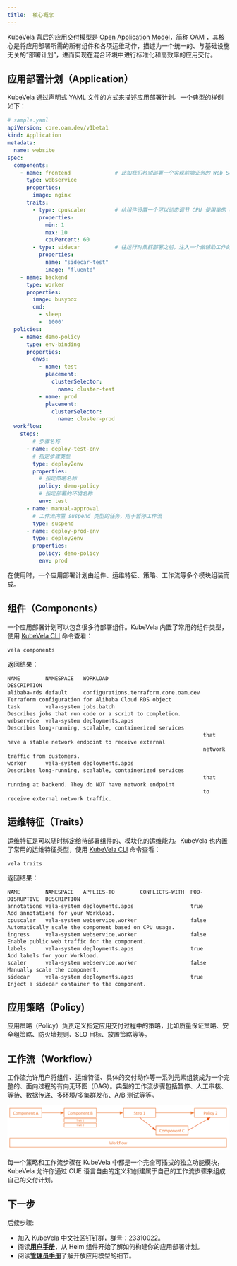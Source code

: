 ```yaml
---
title:  核心概念
---
```


KubeVela 背后的应用交付模型是 [Open Application Model](../platform-engineers/oam/oam-model)，简称 OAM ，其核心是将应用部署所需的所有组件和各项运维动作，描述为一个统一的、与基础设施无关的“部署计划”，进而实现在混合环境中进行标准化和高效率的应用交付。

## 应用部署计划（Application）

KubeVela 通过声明式 YAML 文件的方式来描述应用部署计划。一个典型的样例如下：

```yaml
# sample.yaml
apiVersion: core.oam.dev/v1beta1
kind: Application
metadata:
  name: website
spec:
  components:
    - name: frontend              # 比如我们希望部署一个实现前端业务的 Web Service 类型组件
      type: webservice
      properties:
        image: nginx
      traits:
        - type: cpuscaler         # 给组件设置一个可以动态调节 CPU 使用率的 cpuscaler 类型运维特征
          properties:
            min: 1
            max: 10
            cpuPercent: 60
        - type: sidecar           # 往运行时集群部署之前，注入一个做辅助工作的 sidecar
          properties:
            name: "sidecar-test"
            image: "fluentd"
    - name: backend
      type: worker
      properties:
        image: busybox
        cmd:
          - sleep
          - '1000'
  policies:
    - name: demo-policy
      type: env-binding
      properties:
        envs:
          - name: test
            placement:
              clusterSelector:
                name: cluster-test
          - name: prod
            placement:
              clusterSelector:
                name: cluster-prod
  workflow:
    steps:
        # 步骤名称
      - name: deploy-test-env
        # 指定步骤类型
        type: deploy2env
        properties:
          # 指定策略名称
          policy: demo-policy
          # 指定部署的环境名称
          env: test    
      - name: manual-approval
        # 工作流内置 suspend 类型的任务，用于暂停工作流
        type: suspend
      - name: deploy-prod-env
        type: deploy2env
        properties:
          policy: demo-policy
          env: prod    
```

在使用时，一个应用部署计划由组件、运维特征、策略、工作流等多个模块组装而成。

## 组件（Components）

一个应用部署计划可以包含很多待部署组件。KubeVela 内置了常用的组件类型，使用 [KubeVela CLI](../install#3-安装-kubevela-cli) 命令查看：
```
vela components 
```
返回结果：
```
NAME        NAMESPACE   WORKLOAD                              DESCRIPTION                                                 
alibaba-rds default     configurations.terraform.core.oam.dev Terraform configuration for Alibaba Cloud RDS object        
task        vela-system jobs.batch                            Describes jobs that run code or a script to completion.     
webservice  vela-system deployments.apps                      Describes long-running, scalable, containerized services    
                                                              that have a stable network endpoint to receive external     
                                                              network traffic from customers.                             
worker      vela-system deployments.apps                      Describes long-running, scalable, containerized services    
                                                              that running at backend. They do NOT have network endpoint  
                                                              to receive external network traffic.                        

```

## 运维特征（Traits）

运维特征是可以随时绑定给待部署组件的、模块化的运维能力。KubeVela 也内置了常用的运维特征类型，使用 [KubeVela CLI](../install#3-安装-kubevela-cli) 命令查看：
```
vela traits 
```
返回结果：
```
NAME        NAMESPACE   APPLIES-TO        CONFLICTS-WITH  POD-DISRUPTIVE  DESCRIPTION                                          
annotations vela-system deployments.apps                  true            Add annotations for your Workload.                   
cpuscaler   vela-system webservice,worker                 false           Automatically scale the component based on CPU usage.
ingress     vela-system webservice,worker                 false           Enable public web traffic for the component.         
labels      vela-system deployments.apps                  true            Add labels for your Workload.                        
scaler      vela-system webservice,worker                 false           Manually scale the component.                        
sidecar     vela-system deployments.apps                  true            Inject a sidecar container to the component.   
```

## 应用策略（Policy)

应用策略（Policy）负责定义指定应用交付过程中的策略，比如质量保证策略、安全组策略、防火墙规则、SLO 目标、放置策略等等。

## 工作流（Workflow）

工作流允许用户将组件、运维特征、具体的交付动作等一系列元素组装成为一个完整的、面向过程的有向无环图（DAG）。典型的工作流步骤包括暂停、人工审核、等待、数据传递、多环境/多集群发布、A/B 测试等等。

![alt](../resources/workflow.png)

每一个策略和工作流步骤在 KubeVela 中都是一个完全可插拔的独立功能模块，KubeVela 允许你通过 CUE 语言自由的定义和创建属于自己的工作流步骤来组成自己的交付计划。

## 下一步

后续步骤:

- 加入 KubeVela 中文社区钉钉群，群号：23310022。
- 阅读[**用户手册**](../end-user/components/helm)，从 Helm 组件开始了解如何构建你的应用部署计划。
- 阅读[**管理员手册**](../platform-engineers/oam/oam-model)了解开放应用模型的细节。